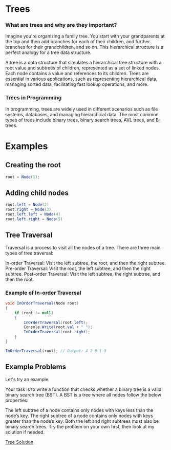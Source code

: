 # Trees

### What are trees and why are they important?
Imagine you're organizing a family tree. You start with your grandparents at the top and then add branches for each of their children, and further branches for their grandchildren, and so on. This hierarchical structure is a perfect analogy for a tree data structure.

A tree is a data structure that simulates a hierarchical tree structure with a root value and subtrees of children, represented as a set of linked nodes. Each node contains a value and references to its children. Trees are essential in various applications, such as representing hierarchical data, managing sorted data, facilitating fast lookup operations, and more.

### Trees in Programming
In programming, trees are widely used in different scenarios such as file systems, databases, and managing hierarchical data. The most common types of trees include binary trees, binary search trees, AVL trees, and B-trees.

# Examples
## Creating the root
```csharp
root = Node(1);
```
## Adding child nodes
```csharp
root.left = Node(2)
root.right = Node(3)
root.left.left = Node(4)
root.left.right = Node(5)
```

## Tree Traversal
Traversal is a process to visit all the nodes of a tree. There are three main types of tree traversal:

In-order Traversal: Visit the left subtree, the root, and then the right subtree.
Pre-order Traversal: Visit the root, the left subtree, and then the right subtree.
Post-order Traversal: Visit the left subtree, the right subtree, and then the root.
### Example of In-order Traversal
```csharp
void InOrderTraversal(Node root)
{
    if (root != null)
    {
        InOrderTraversal(root.left);
        Console.Write(root.val + " ");
        InOrderTraversal(root.right);
    }
}

InOrderTraversal(root); // Output: 4 2 5 1 3
```
## Example Problems
Let's try an example.

Your task is to write a function that checks whether a binary tree is a valid binary search tree (BST). A BST is a tree where all nodes follow the below properties:

The left subtree of a node contains only nodes with keys less than the node’s key.
The right subtree of a node contains only nodes with keys greater than the node’s key.
Both the left and right subtrees must also be binary search trees.
Try the problem on your own first, then look at my solution if needed.

[Tree Solution](example_solution.cs)
